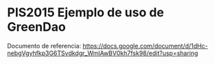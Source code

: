 # PIS2015 Ejemplo de uso de GreenDao

Documento de referencia:
https://docs.google.com/document/d/1dHc-nebgVgyhfkp3G6TSvdkdgr_WmlAwBV0kh7fsk98/edit?usp=sharing
